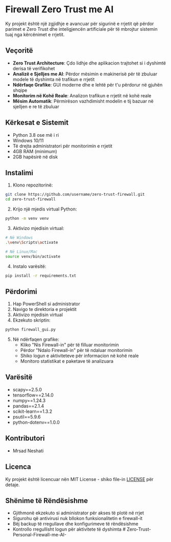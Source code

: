 # Firewall Zero Trust me AI

Ky projekt është një zgjidhje e avancuar për sigurinë e rrjetit që përdor parimet e Zero Trust dhe inteligjencën artificiale për të mbrojtur sistemin tuaj nga kërcënimet e rrjetit.

## Veçoritë

- **Zero Trust Architecture**: Çdo lidhje dhe aplikacion trajtohet si i dyshimtë derisa të verifikohet
- **Analizë e Sjelljes me AI**: Përdor mësimin e makinerisë për të zbuluar modele të dyshimta në trafikun e rrjetit
- **Ndërfaqe Grafike**: GUI moderne dhe e lehtë për t'u përdorur në gjuhën shqipe
- **Monitorim në Kohë Reale**: Analizon trafikun e rrjetit në kohë reale
- **Mësim Automatik**: Përmirëson vazhdimisht modelin e tij bazuar në sjelljen e re të zbuluar

## Kërkesat e Sistemit

- Python 3.8 ose më i ri
- Windows 10/11
- Të drejta administratori për monitorimin e rrjetit
- 4GB RAM (minimum)
- 2GB hapësirë në disk

## Instalimi

1. Klono repozitorinë:
```bash
git clone https://github.com/username/zero-trust-firewall.git
cd zero-trust-firewall
```

2. Krijo një mjedis virtual Python:
```bash
python -m venv venv
```

3. Aktivizo mjedisin virtual:
```bash
# Në Windows
.\venv\Scripts\activate

# Në Linux/Mac
source venv/bin/activate
```

4. Instalo varësitë:
```bash
pip install -r requirements.txt
```

## Përdorimi

1. Hap PowerShell si administrator
2. Navigo te direktoria e projektit
3. Aktivizo mjedisin virtual
4. Ekzekuto skriptin:
```bash
python firewall_gui.py
```

5. Në ndërfaqen grafike:
   - Kliko "Nis Firewall-in" për të filluar monitorimin
   - Përdor "Ndalo Firewall-in" për të ndaluar monitorimin
   - Shiko logun e aktiviteteve për informacion në kohë reale
   - Monitoro statistikat e paketave të analizuara

## Varësitë

- scapy==2.5.0
- tensorflow==2.14.0
- numpy==1.24.3
- pandas==2.1.4
- scikit-learn==1.3.2
- psutil==5.9.6
- python-dotenv==1.0.0

## Kontributori

- Mrsad Neshati

## Licenca

Ky projekt është licencuar nën MIT License - shiko file-in [LICENSE](LICENSE) për detaje.

## Shënime të Rëndësishme

- Gjithmonë ekzekuto si administrator për akses të plotë në rrjet
- Sigurohu që antivirusi nuk bllokon funksionalitetin e firewall-it
- Bëj backup të rregullave dhe konfigurimeve të rëndësishme
- Kontrollo rregullisht logun për aktivitete të dyshimta # Zero-Trust-Personal-Firewall-me-AI-
